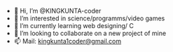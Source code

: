 - 👋 Hi, I’m @KINGKUNTA-coder
- 👀 I’m interested in science/programms/video games
- 🌱 I’m currently learning web designing/ C  
- 💞️ I’m looking to collaborate on a new project of mine
- 📫 Mail: kingkunta1coder@gmail.com

<!---
KINGKUNTA-coder/KINGKUNTA-coder is a ✨ special ✨ repository because its `README.md` (this file) appears on your GitHub profile.
You can click the Preview link to take a look at your changes.
--->
